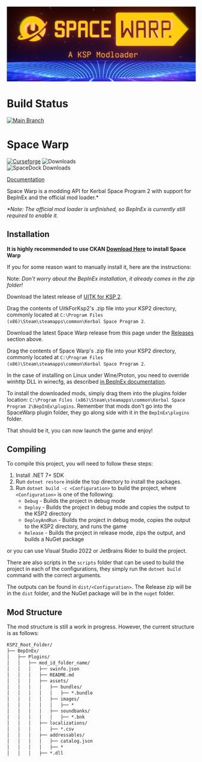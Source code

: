![Cool Banner](assets/cool_banner.png)


# Build Status
[![Main Branch](https://github.com/SpaceWarpDev/SpaceWarp/actions/workflows/build_spacewarp.yml/badge.svg?branch=main)](https://github.com/SpaceWarpDev/SpaceWarp/actions/workflows/build_spacewarp.yml)

# Space Warp
[![Curseforge](http://cf.way2muchnoise.eu/full_831005_downloads.svg?badge_style=plastic)](https://www.curseforge.com/kerbal-space-program-2/mods/space-warp)
![Downloads](https://img.shields.io/github/downloads/X606/SpaceWarp/latest/total.svg?label=%E2%A4%93%20Downloads&style=plastic)  
![SpaceDock Downloads](https://img.shields.io/badge/dynamic/json?color=blueviolet&label=SpaceDock%20Downloads&query=downloads&url=https%3A%2F%2Fspacedock.info%2Fapi%2Fmod%2F3277)

[Documentation](https://docs.spacewarp.org)

Space Warp is a modding API for Kerbal Space Program 2 with support for BepInEx and the official mod loader.*

*\*Note: The official mod loader is unfinished, so BepInEx is currently still required to enable it.*

## Installation

**It is highly recommended to use CKAN [Download Here](https://github.com/KSP-CKAN/CKAN) to install Space Warp**

If you for some reason want to manually install it, here are the instructions:

Note: *Don't worry about the BepInEx installation, it already comes in the zip folder!*

Download the latest release of [UITK for KSP 2](https://github.com/jan-bures/UitkForKsp2/releases).

Drag the contents of UitkForKsp2's .zip file into your KSP2 directory, commonly located at `C:\Program Files (x86)\Steam\steamapps\common\Kerbal Space Program 2`.

Download the latest Space Warp release from this page under the [Releases](https://github.com/SpaceWarpDev/SpaceWarp/releases) section above.

Drag the contents of Space Warp's .zip file into your KSP2 directory, commonly located at `C:\Program Files (x86)\Steam\steamapps\common\Kerbal Space Program 2`.

In the case of installing on Linux under Wine/Proton, you need to override winhttp DLL in winecfg, as described [in BepInEx documentation](https://docs.bepinex.dev/articles/advanced/proton_wine.html).

To install the downloaded mods, simply drag them into the plugins folder location: `C:\Program Files (x86)\Steam\steamapps\common\Kerbal Space Program 2\BepInEx\plugins`. Remember that mods don't go into the SpaceWarp plugin folder, they go along side with it in the `BepInEx\plugins` folder.

That should be it, you can now launch the game and enjoy!

## Compiling

To compile this project, you will need to follow these steps:

1. Install .NET 7+ SDK
2. Run `dotnet restore` inside the top directory to install the packages.
3. Run `dotnet build -c <Configuration>` to build the project, where `<Configuration>` is one of the following:
   - `Debug` - Builds the project in debug mode
   - `Deploy` - Builds the project in debug mode and copies the output to the KSP2 directory
   - `DeployAndRun` - Builds the project in debug mode, copies the output to the KSP2 directory, and runs the game
   - `Release` - Builds the project in release mode, zips the output, and builds a NuGet package

or you can use Visual Studio 2022 or JetBrains Rider to build the project.

There are also scripts in the `scripts` folder that can be used to build the project in each of the configurations, they simply run the `dotnet build` command with the correct arguments.

The outputs can be found in `dist/<Configuration>`. The Release zip will be in the `dist` folder, and the NuGet package will be in the `nuget` folder.

## Mod Structure

The mod structure is still a work in progress. However, the current structure is as follows:

```
KSP2_Root_Folder/
├── BepInEx/
│   ├── Plugins/
│   │   ├── mod_id_folder_name/
│   │   │   ├── swinfo.json
│   │   │   ├── README.md
│   │   │   ├── assets/
│   │   │   │   ├── bundles/
│   │   │   │   │   ├── *.bundle
│   │   │   │   ├── images/
│   │   │   │   │   ├── *
│   │   │   │   ├── soundbanks/
│   │   │   │   │   ├── *.bnk
│   │   │   ├── localizations/
│   │   │   │   ├── *.csv
│   │   │   ├── addressables/
│   │   │   │   ├── catalog.json
│   │   │   │   ├── *
│   │   │   ├── *.dll 
```